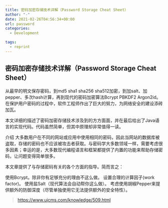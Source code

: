 ```yaml
---
title: 密码加密存储技术详解（Password Storage Cheat Sheet）
author: "-"
date: 2021-02-26T04:56:34+00:00
url: password
categories:
  - Development

tags:
  - reprint
---
```

## 密码加密存储技术详解（Password Storage Cheat Sheet）
从最早的明文保存密码，到md5 sha1 sha256 sha512加密，到加salt、加pepper、多次hash计算，再到现代的密码加密算法Bcrypt PBKDF2 Argon2id。在保护用户密码的过程中，软件工程师作出了巨大的努力，为网络安全的建设添砖加瓦。

本文详细的描述了密码加密存储技术涉及到的方方面面，并在最后给出了Java语言的实现代码。代码虽然简单，但其中原理却非常值得一读。

介绍
大多数用户在不同的网站或应用中使用相同的密码，因此当网站的数据库被盗取，存储的密码也不应该被攻击者获取。与密码学大多数领域一样，需要考虑很多因素；幸运的是，大多数现代编程语言和框架都提供了内置的功能来帮助存储密码，让问题变得简单很多。

本文章提供了与存储密码有关的各个方面的指导。简而言之：

使用Bcrypt。除非你有足够充分的理由不这么做。
设置合理的计算因子(work factor)。
使用盐Salt（现代算法会自动帮你这么做）。
考虑使用胡椒Pepper来提供额外的防御深度（尽管单独使用它无法提供额外的安全特性）。

>https://www.ujcms.com/knowledge/509.html
